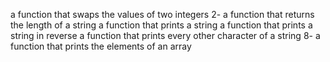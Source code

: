  a function that swaps the values of two integers
 2- a function that returns the length of a string
 a function that prints a string 
a function that prints a string in reverse
a function that prints every other character of a string
 8- a function that prints the elements of an array
